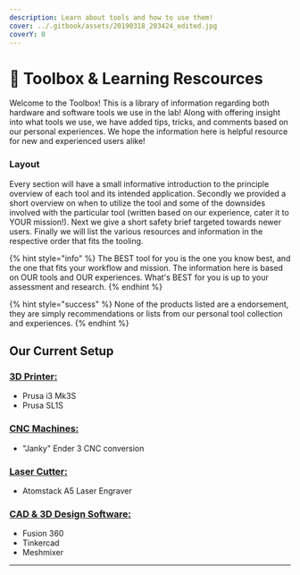 ```yaml
---
description: Learn about tools and how to use them!
cover: ../.gitbook/assets/20190318_203424_edited.jpg
coverY: 0
---
```


# 🔧 Toolbox & Learning Rescources

Welcome to the Toolbox! This is a library of information regarding both hardware and software tools we use in the lab! Along with offering insight into what tools we use, we have added tips, tricks, and comments based on our personal experiences. We hope the information here is helpful resource for new and experienced users alike!&#x20;

### Layout

Every section will have a small informative introduction to the principle overview of each tool and its intended application. Secondly we provided a short overview on when to utilize the tool and some of the downsides involved with the particular tool (written based on our experience, cater it to YOUR mission!). Next we give a short safety brief targeted towards newer users. Finally we will list the various resources and information in the respective order that fits the tooling.



{% hint style="info" %}
The BEST tool for you is the one you know best, and the one that fits your workflow and mission. The information here is based on OUR tools and OUR experiences. What's BEST for you is up to your assessment and research.
{% endhint %}

{% hint style="success" %}
None of the products listed are a endorsement, they are simply recommendations or lists from our personal tool collection and experiences.&#x20;
{% endhint %}

## Our Current Setup

### [3D Printer:](3d-printing.md)

* Prusa i3 Mk3S
* Prusa SL1S

### [CNC Machines:](cnc-machining.md)

* "Janky" Ender 3 CNC conversion

### [Laser Cutter:](../supply-chain/laser-and-cnc-cutting.md)

* Atomstack A5 Laser Engraver

### [CAD & 3D Design Software:](computer-aided-design.md)

* Fusion 360
* Tinkercad&#x20;
* Meshmixer





****
